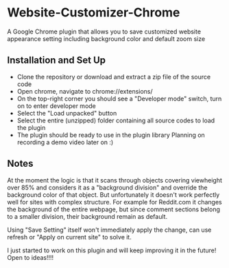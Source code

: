 # Website-Customizer-Chrome
A Google Chrome plugin that allows you to save customized website appearance setting including background color and default zoom size

## Installation and Set Up
* Clone the repository or download and extract a zip file of the source code
* Open chrome, navigate to chrome://extensions/
* On the top-right corner you should see a "Developer mode" switch, turn on to enter developer mode
* Select the "Load unpacked" button
* Select the entire (unzipped) folder containing all source codes to load the plugin
* The plugin should be ready to use in the plugin library
Planning on recording a demo video later on :)

## Notes
At the moment the logic is that it scans through objects covering viewheight over 85% and considers it as a "background division" and override the background color of that object. But unfortunately it doesn't work perfectly well  for sites with complex structure. For example for Reddit.com it changes the background of the entire webpage, but since comment sections belong to a smaller division, their background remain as default. 

Using "Save Setting" itself won't immediately apply the change, can use refresh or "Apply on current site" to solve it.

I just started to work on this plugin and will keep improving it in the future! Open to ideas!!!!




